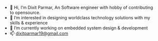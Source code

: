 - 👋 Hi, I’m Dixit Parmar, An Software engineer with hobby of contributing to opensource.
- 👀 I’m interested in designing worldclass technology solutions with my skills & experience
- 🌱 I’m currently working on embedded system design & development
- 📫 dixitparmar19@gmail.com

<!---
dixitparmar19/dixitparmar19 is a ✨ special ✨ repository because its `README.md` (this file) appears on your GitHub profile.
You can click the Preview link to take a look at your changes.
--->
